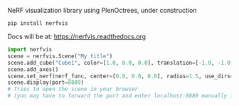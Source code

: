NeRF visualization library using PlenOctrees, under construction

`pip install nerfvis`

Docs will be at: https://nerfvis.readthedocs.org

```python
import nerfvis
scene = nerfvis.Scene("My title")
scene.add_cube("Cube1", color=[1.0, 0.0, 0.0], translation=[-1.0, -1.0, 0.0])
scene.add_axes()
scene.set_nerf(nerf_func, center=[0.0, 0.0, 0.0], radius=1.5, use_dirs=True)
scene.display(port=8889)
# Tries to open the scene in your browser
# (you may have to forward the port and enter localhost:8889 manually if over ssh)
```
